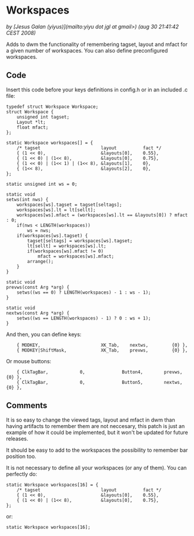 Workspaces
==========

*by [Jesus Galan (yiyus)](mailto:yiyu dot jgl at gmail>) (aug 30 21:41:42 CEST 2008)*

Adds to dwm the functionality of remembering tagset, layout and mfact for a given number of workspaces. You can also define preconfigured workspaces.

Code
----

Insert this code before your keys definitions in config.h or in an included .c file:

	typedef struct Workspace Workspace;
	struct Workspace {
		unsigned int tagset;
		Layout *lt;
		float mfact;
	};
	
	static Workspace workspaces[] = {
		/* tagset						layout			fact */
		{ (1 << 0),						&layouts[0],	0.55},
		{ (1 << 0) | (1<< 8),			&layouts[0],	0.75},
		{ (1 << 0) | (1<< 1) | (1<< 8),	&layouts[1],	0},
		{ (1<< 8),						&layouts[2],	0},
	};
	
	static unsigned int ws = 0;
	
	static void
	setws(int nws) {
		workspaces[ws].tagset = tagset[seltags];
		workspaces[ws].lt = lt[sellt];
		workspaces[ws].mfact = (workspaces[ws].lt == &layouts[0]) ? mfact : 0;
		if(nws < LENGTH(workspaces))
			ws = nws;
		if(workspaces[ws].tagset) {
			tagset[seltags] = workspaces[ws].tagset;
			lt[sellt] = workspaces[ws].lt;
			if(workspaces[ws].mfact != 0)
				mfact = workspaces[ws].mfact;
			arrange();
		}
	}
	
	static void
	prevws(const Arg *arg) {
		setws((ws == 0) ? LENGTH(workspaces) - 1 : ws - 1);
	}
	
	static void
	nextws(const Arg *arg) {
		setws((ws == LENGTH(workspaces) - 1) ? 0 : ws + 1);
	}

And then, you can define keys:

		{ MODKEY,                       XK_Tab,    nextws,         {0} },
		{ MODKEY|ShiftMask,             XK_Tab,    prevws,         {0} },

Or mouse buttons:

		{ ClkTagBar,            0,              Button4,        prevws,         {0} },
		{ ClkTagBar,            0,              Button5,        nextws,         {0} },

Comments
--------

It is so easy to change the viewed tags, layout and mfact in dwm than having artifacts to remember them are not neccesary, this patch is just an example of how it could be implemented, but it won't be updated for future releases.

It should be easy to add to the workspaces the possibility to remember bar position too.

It is not necessary to define all your workspaces (or any of them). You can perfectly do:

	static Workspace workspaces[16] = {
		/* tagset						layout			fact */
		{ (1 << 0),						&layouts[0],	0.55},
		{ (1 << 0) | (1<< 8),			&layouts[0],	0.75},
	};

or:

	static Workspace workspaces[16];

	
